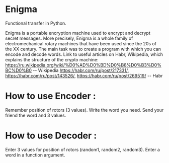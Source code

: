 
# Enigma  
 
 Functional transfer in Python.
 
 Enigma is a portable encryption machine used to encrypt and decrypt secret messages. More precisely, Enigma is a whole family of electromechanical rotary machines that have been used since the 20s of the XX century. The main task was to create a program with which you can encode and decode words. Link to useful articles on Habr, Wikipedia, which explains the structure of the crypto machine:
 https://ru.wikipedia.org/wiki/%D0%AD%D0%BD%D0%B8%D0%B3%D0%BC%D0%B0 -- Wikipedia
 https://habr.com/ru/post/217331/, https://habr.com/ru/post/143526/, https://habr.com/ru/post/269519/ -- Habr

# How to use Encoder :
  Remember position of rotors (3 values). Write the word you need. Send your friend the word and 3 values.
 
# How to use Decoder :
  Enter 3 values for position of rotors (random1, random2, random3). Enter a word in a function argument. 
